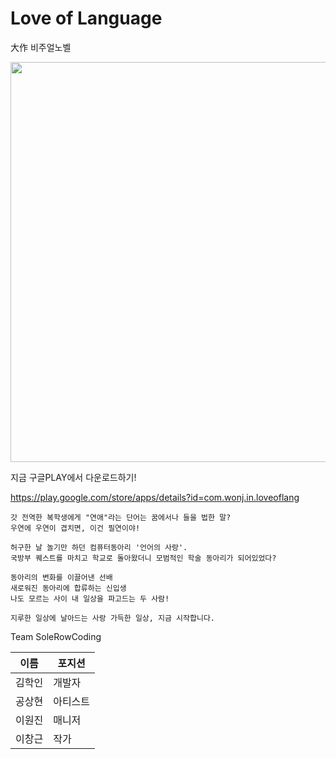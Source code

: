# Love of Language
大作 비주얼노벨

<img src="./vnResource/etcGraphic/screenshot_0.png" width="640px" height="auto">

지금 구글PLAY에서 다운로드하기!

https://play.google.com/store/apps/details?id=com.wonj.in.loveoflang



```
갓 전역한 복학생에게 "연애"라는 단어는 꿈에서나 들을 법한 말?
우연에 우연이 겹치면, 이건 필연이야!

허구한 날 놀기만 하던 컴퓨터동아리 '언어의 사랑'.
국방부 퀘스트를 마치고 학교로 돌아왔더니 모범적인 학술 동아리가 되어있었다?

동아리의 변화를 이끌어낸 선배
새로워진 동아리에 합류하는 신입생
나도 모르는 사이 내 일상을 파고드는 두 사람!

지루한 일상에 날아드는 사랑 가득한 일상, 지금 시작합니다.
```


Team SoleRowCoding

|이름|포지션|
|------|---|
|김학인|개발자|
|공상현|아티스트|
|이원진|매니저|
|이창근|작가|